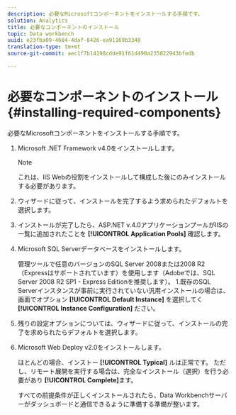 ```yaml
---
description: 必要なMicrosoftコンポーネントをインストールする手順です。
solution: Analytics
title: 必要なコンポーネントのインストール
topic: Data workbench
uuid: e23fba09-4684-4daf-8426-ea91169b3348
translation-type: tm+mt
source-git-commit: aec1f7b14198cdde91f61d490a235022943bfedb

---
```



# 必要なコンポーネントのインストール{#installing-required-components}

必要なMicrosoftコンポーネントをインストールする手順です。

1. Microsoft .NET Framework v4.0をインストールします。

   >[!NOTE]
   >
   >これは、IIS Webの役割をインストールして構成した後にのみインストールする必要があります。

1. ウィザードに従って、インストールを完了するよう求められたデフォルトを選択します。
1. インストールが完了したら、ASP.NET v.4.0アプリケーションプールがIISの一覧に追加されたことを **[!UICONTROL Application Pools]** 確認します。
1. Microsoft SQL Serverデータベースをインストールします。

   管理ツールで任意のバージョンのSQL Server 2008または2008 R2（Expressはサポートされています）を使用します（Adobeでは、SQL Server 2008 R2 SP1 - Express Editionを推奨します）。 1.既存のSQL Serverインスタンスが事前に実行されていない汎用インストールの場合は、画面でオプション **[!UICONTROL Default Instance]** を選択してく **[!UICONTROL Instance Configuration]** ださい。
1. 残りの設定オプションについては、ウィザードに従って、インストールの完了を求められたらデフォルトを選択します。
1. Microsoft Web Deploy v2.0をインストールします。

   ほとんどの場合、インストー **[!UICONTROL Typical]** ルは正常です。 ただし、リモート展開を実行する場合は、完全なインストール（選択）を行う必要があり **[!UICONTROL Complete]**&#x200B;ます。

   すべての前提条件が正しくインストールされたら、Data Workbenchサーバーがダッシュボードと通信できるように準備する準備が整います。
